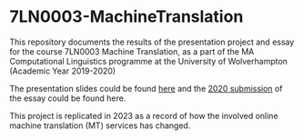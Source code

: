 # 7LN0003-MachineTranslation

This repository documents the results of the presentation project and essay for the course 7LN0003 Machine Translation, as a part of the MA Computational Linguistics programme at the University of Wolverhampton (Academic Year 2019-2020)

The presentation slides could be found [here](7LN003_Presentation.pdf) and the [2020 submission](7LN003_Essay.pdf) of the essay could be found here.

This project is replicated in 2023 as a record of how the involved online machine translation (MT) services has changed.
